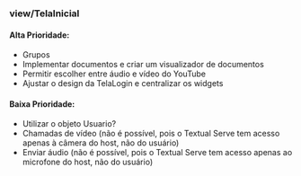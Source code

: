### view/TelaInicial

#### Alta Prioridade:

- Grupos
- Implementar documentos e criar um visualizador de documentos
- Permitir escolher entre áudio e vídeo do YouTube
- Ajustar o design da TelaLogin e centralizar os widgets

#### Baixa Prioridade:

- Utilizar o objeto Usuario?
- Chamadas de vídeo (não é possível, pois o Textual Serve tem acesso apenas à câmera do host, não do usuário)
- Enviar áudio (não é possível, pois o Textual Serve tem acesso apenas ao microfone do host, não do usuário)